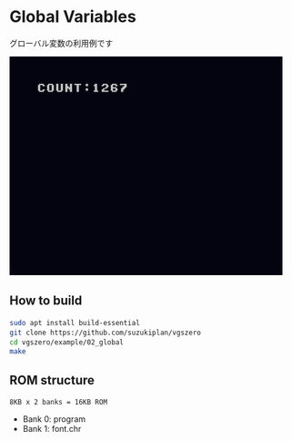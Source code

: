 # Global Variables

グローバル変数の利用例です

![preview](preview.png)

## How to build

```zsh
sudo apt install build-essential
git clone https://github.com/suzukiplan/vgszero
cd vgszero/example/02_global
make
```

## ROM structure

```
8KB x 2 banks = 16KB ROM
```

- Bank 0: program
- Bank 1: font.chr
